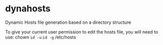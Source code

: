# dynahosts
Dynamic Hosts file generation based on a directory structure

To give your current user permission to edit the hosts file, you will need to use:
    chown `id -u`:`id -g` /etc/hosts